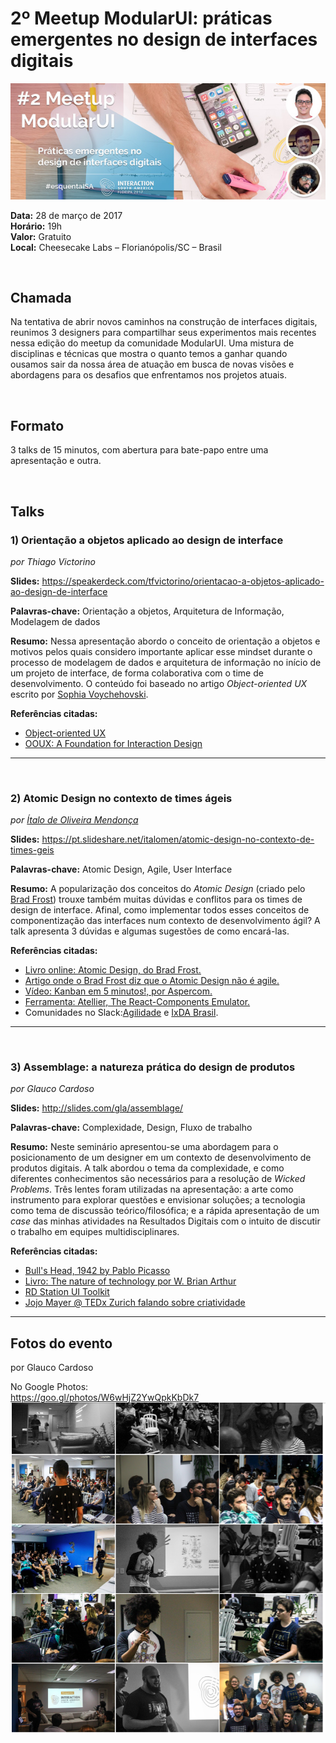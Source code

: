 # 2º Meetup ModularUI: práticas emergentes no design de interfaces digitais

![image](images/2017-03-28/cover.jpg)  

**Data:** 28 de março de 2017  
**Horário:** 19h  
**Valor:** Gratuito  
**Local:** Cheesecake Labs – Florianópolis/SC – Brasil

<br/>

## Chamada
Na tentativa de abrir novos caminhos na construção de interfaces digitais, reunimos 3 designers para compartilhar seus experimentos mais recentes nessa edição do meetup da comunidade ModularUI. Uma mistura de disciplinas e técnicas que mostra o quanto temos a ganhar quando ousamos sair da nossa área de atuação em busca de novas visões e abordagens para os desafios que enfrentamos nos projetos atuais.

<br/>

## Formato
3 talks de 15 minutos, com abertura para bate-papo entre uma apresentação e outra.

<br/>

## Talks

### 1) Orientação a objetos aplicado ao design de interface
*por Thiago Victorino*

**Slides:** https://speakerdeck.com/tfvictorino/orientacao-a-objetos-aplicado-ao-design-de-interface  

**Palavras-chave:** Orientação a objetos, Arquitetura de Informação, Modelagem de dados    

**Resumo:** Nessa apresentação abordo o conceito de orientação a objetos e motivos pelos quais considero importante aplicar esse mindset durante o processo de modelagem de dados e arquitetura de informação no início de um projeto de interface, de forma colaborativa com o time de desenvolvimento. O conteúdo foi baseado no artigo _Object-oriented UX_ escrito por [Sophia Voychehovski](https://twitter.com/sophiavux).

**Referências citadas:**  
- [Object-oriented UX](https://alistapart.com/article/object-oriented-ux)  
- [OOUX: A Foundation for Interaction Design](https://alistapart.com/article/ooux-a-foundation-for-interaction-design)

***

<br/>

### 2) Atomic Design no contexto de times ágeis
*por [Ítalo de Oliveira Mendonça](http://www.italomen.com.br)*

**Slides:** https://pt.slideshare.net/italomen/atomic-design-no-contexto-de-times-geis  

**Palavras-chave:** Atomic Design, Agile, User Interface

**Resumo:** A popularização dos conceitos do _Atomic Design_ (criado pelo [Brad Frost](https://twitter.com/brad_frost)) trouxe também muitas dúvidas e conflitos para os times de design de interface. Afinal, como implementar todos esses conceitos de componentização das interfaces num contexto de desenvolvimento ágil? A talk apresenta 3 dúvidas e algumas sugestões de como encará-las.

**Referências citadas:**<br/>
- [Livro online: Atomic Design, do Brad Frost.](http://atomicdesign.bradfrost.com/)<br/>
- [Artigo onde o Brad Frost diz que o Atomic Design não é agile.](http://bradfrost.com/blog/post/techcrunch/)<br/>
- [Vídeo: Kanban em 5 minutos!, por Aspercom.](http://aspercom.com.br/o-que-e-kanban/)<br/>
- [Ferramenta: Atellier, The React-Components Emulator.](http://scup.github.io/atellier/)<br/>
- Comunidades no Slack:[Agilidade](http://www.agilidade.org/) e [IxDA Brasil](http://ixdabr.herokuapp.com/).<br/>

***

<br/>

### 3) Assemblage: a natureza prática do design de produtos
*por Glauco Cardoso*

**Slides:** http://slides.com/gla/assemblage/

**Palavras-chave:** Complexidade, Design, Fluxo de trabalho

**Resumo:** Neste seminário apresentou-se uma abordagem para o posicionamento de um designer em um contexto de desenvolvimento de produtos digitais. A talk abordou o tema da complexidade, e como diferentes conhecimentos são necessários para a resolução de _Wicked Problems_. Três lentes foram utilizadas na apresentação: a arte como instrumento para explorar questões e envisionar soluções; a tecnologia como tema de discussão teórico/filosófica; e a rápida apresentação de um _case_ das minhas atividades na Resultados Digitais com o intuito de discutir o trabalho em equipes multidisciplinares.

**Referências citadas:**<br/>
- [Bull's Head, 1942 by Pablo Picasso](http://www.pablopicasso.org/bull-head.jsp)<br />
- [Livro: The nature of technology por W. Brian Arthur](https://www.amazon.com.br/Nature-Technology-What-How-Evolves-ebook/dp/B002RI9W16/ref=sr_1_4?ie=UTF8&qid=1491159789&sr=8-4&keywords=the+nature+of+technology)<br/>
- [RD Station UI Toolkit](http://ui-toolkit.rdstation.com.br)<br />
- [Jojo Mayer @ TEDx Zurich falando sobre criatividade](https://www.youtube.com/watch?v=KExLCJAuTXA)<br />

***
  
## Fotos do evento
por Glauco Cardoso

No Google Photos:  
https://goo.gl/photos/W6wHjZ2YwQpkKbDk7     
![image](images/2017-03-28/fotos.jpg)

